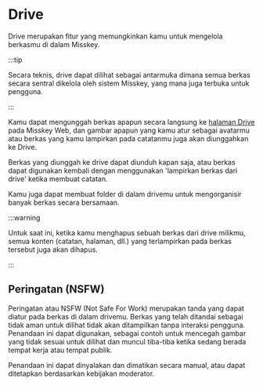 # Drive

Drive merupakan fitur yang memungkinkan kamu untuk mengelola berkasmu di dalam Misskey.

:::tip

Secara teknis, drive dapat dilihat sebagai antarmuka dimana semua berkas secara sentral dikelola oleh sistem Misskey, yang mana juga terbuka untuk pengguna.

:::

Kamu dapat mengunggah berkas apapun secara langsung ke [halaman Drive](x-mi-web://my/drive) pada Misskey Web, dan gambar apapun yang kamu atur sebagai avatarmu atau berkas yang kamu lampirkan pada catatanmu juga akan diunggahkan ke Drive.

Berkas yang diunggah ke drive dapat diunduh kapan saja, atau berkas dapat digunakan kembali dengan menggunakan 'lampirkan berkas dari drive' ketika membuat catatan.

Kamu juga dapat membuat folder di dalam drivemu untuk mengorganisir banyak berkas secara bersamaan.

:::warning

Untuk saat ini, ketika kamu menghapus sebuah berkas dari drive milikmu, semua konten (catatan, halaman, dll.) yang terlampirkan pada berkas tersebut juga akan dihapus.

:::

## Peringatan (NSFW)

Peringatan atau NSFW (Not Safe For Work) merupakan tanda yang dapat diatur pada berkas di dalam drivemu. Berkas yang telah ditandai sebagai tidak aman untuk dilihat tidak akan ditampilkan tanpa interaksi pengguna. Penandaan ini dapat digunakan, sebagai contoh untuk mencegah gambar yang tidak sesuai untuk dilihat dan muncul tiba-tiba ketika sedang berada tempat kerja atau tempat publik.

Penandaan ini dapat dinyalakan dan dimatikan secara manual, atau dapat ditetapkan berdasarkan kebijakan moderator.
